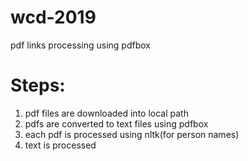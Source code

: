 # wcd-2019
pdf links processing using pdfbox

# Steps:
1. pdf files are downloaded into local path
2. pdfs are converted to text files using pdfbox
3. each pdf is processed using nltk(for person names)
4. text is processed
